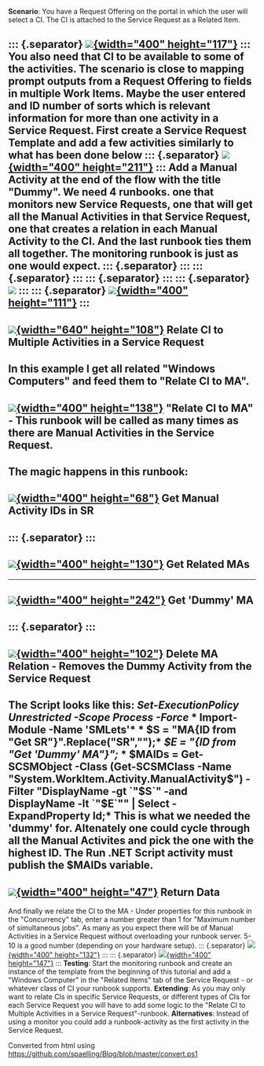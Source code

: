 ﻿**Scenario**: You have a Request Offering on the portal in which the
user will select a CI. The CI is attached to the Service Request as a
Related Item.

::: {.separator}
[![](//1.bp.blogspot.com/-d0Oexb68cn4/Unk60GoA5RI/AAAAAAAACxc/3BljfSdyl8U/s400/1.png){width="400"
height="117"}](//1.bp.blogspot.com/-d0Oexb68cn4/Unk60GoA5RI/AAAAAAAACxc/3BljfSdyl8U/s1600/1.png)
:::
You also need that CI to be available to some of the activities. The
scenario is close to mapping prompt outputs from a Request Offering to
fields in multiple Work Items. Maybe the user entered and ID number of
sorts which is relevant information for more than one activity in a
Service Request.
First create a Service Request Template and add a few activities
similarly to what has been done below
::: {.separator}
[![](//2.bp.blogspot.com/-ZFLo07k04GU/Unk8nzlsmEI/AAAAAAAACxo/NzphfjI_lsI/s400/2.png){width="400"
height="211"}](//2.bp.blogspot.com/-ZFLo07k04GU/Unk8nzlsmEI/AAAAAAAACxo/NzphfjI_lsI/s1600/2.png)
:::
Add a Manual Activity at the end of the flow with the title \"Dummy\".
We need 4 runbooks. one that monitors new Service Requests, one that
will get all the Manual Activities in that Service Request, one that
creates a relation in each Manual Activity to the CI. And the last
runbook ties them all together.
The monitoring runbook is just as one would expect.
::: {.separator}
:::
::: {.separator}
:::
::: {.separator}
:::
::: {.separator}
[![](//3.bp.blogspot.com/-pf7ymYdK-lI/Un-C-klUZUI/AAAAAAAAC04/X7rFaloTEYI/s1600/1.png)](//3.bp.blogspot.com/-pf7ymYdK-lI/Un-C-klUZUI/AAAAAAAAC04/X7rFaloTEYI/s1600/1.png)
:::
::: {.separator}
[![](//2.bp.blogspot.com/-6h0Tk25fJmM/Un-C-mx9TOI/AAAAAAAAC1E/I4ITp5gBPeI/s400/2.png){width="400"
height="111"}](//2.bp.blogspot.com/-6h0Tk25fJmM/Un-C-mx9TOI/AAAAAAAAC1E/I4ITp5gBPeI/s1600/2.png)
:::
  ----------------------------------------------------------------------------------------------------------------------------------------------------------------------------------------------------
  [![](//4.bp.blogspot.com/-Z1WFcgy0Uug/Un-DaU4dhfI/AAAAAAAAC1I/lEof-uErJCU/s640/3.png){width="640" height="108"}](//4.bp.blogspot.com/-Z1WFcgy0Uug/Un-DaU4dhfI/AAAAAAAAC1I/lEof-uErJCU/s1600/3.png)
  Relate CI to Multiple Activities in a Service Request
  ----------------------------------------------------------------------------------------------------------------------------------------------------------------------------------------------------
In this example I get all related \"Windows Computers\" and feed them to
\"Relate CI to MA\".
  ----------------------------------------------------------------------------------------------------------------------------------------------------------------------------------------------------
  [![](//1.bp.blogspot.com/-ACL3VbqdL3M/Un-ESsbOghI/AAAAAAAAC1U/Ru6wNFgB7cU/s400/4.png){width="400" height="138"}](//1.bp.blogspot.com/-ACL3VbqdL3M/Un-ESsbOghI/AAAAAAAAC1U/Ru6wNFgB7cU/s1600/4.png)
  \"Relate CI to MA\" - This runbook will be called as many times as there are Manual Activities in the Service Request.
  ----------------------------------------------------------------------------------------------------------------------------------------------------------------------------------------------------
The magic happens in this runbook:
  ---------------------------------------------------------------------------------------------------------------------------------------------------------------------------------------------------
  [![](//1.bp.blogspot.com/-lFn7bHj-Eig/Unq9QWTi6dI/AAAAAAAACyw/PBai7amdAOI/s400/4.png){width="400" height="68"}](//1.bp.blogspot.com/-lFn7bHj-Eig/Unq9QWTi6dI/AAAAAAAACyw/PBai7amdAOI/s1600/4.png)
  Get Manual Activity IDs in SR
  ---------------------------------------------------------------------------------------------------------------------------------------------------------------------------------------------------
::: {.separator}
:::
  ----------------------------------------------------------------------------------------------------------------------------------------------------------------------------------------------------
  [![](//4.bp.blogspot.com/-_RDA1PLg_-I/Unq8BdBZNeI/AAAAAAAACyU/rpXmmb__fCA/s400/5.png){width="400" height="130"}](//4.bp.blogspot.com/-_RDA1PLg_-I/Unq8BdBZNeI/AAAAAAAACyU/rpXmmb__fCA/s1600/5.png)
  Get Related MAs
  ----------------------------------------------------------------------------------------------------------------------------------------------------------------------------------------------------
  ----------------------------------------------------------------------------------------------------------------------------------------------------------------------------------------------------
  [![](//3.bp.blogspot.com/-EZL8PiaDXlI/Unq8NeUDaTI/AAAAAAAACyc/1JJ_5YWLOi0/s400/6.png){width="400" height="242"}](//3.bp.blogspot.com/-EZL8PiaDXlI/Unq8NeUDaTI/AAAAAAAACyc/1JJ_5YWLOi0/s1600/6.png)
  Get \'Dummy\' MA
  ----------------------------------------------------------------------------------------------------------------------------------------------------------------------------------------------------
::: {.separator}
:::
  ----------------------------------------------------------------------------------------------------------------------------------------------------------------------------------------------------
  [![](//2.bp.blogspot.com/-0ixQf6k_brc/Unq8mB-otdI/AAAAAAAACyk/2wc_h4rKhX8/s400/7.png){width="400" height="102"}](//2.bp.blogspot.com/-0ixQf6k_brc/Unq8mB-otdI/AAAAAAAACyk/2wc_h4rKhX8/s1600/7.png)
  Delete MA Relation - Removes the Dummy Activity from the Service Request
  ----------------------------------------------------------------------------------------------------------------------------------------------------------------------------------------------------
The Script looks like this:
*Set-ExecutionPolicy Unrestricted -Scope Process -Force*
*
Import-Module -Name \'SMLets\'*
*
\$S = \"MA{ID from \"Get SR\"}\".Replace(\"SR\",\"\");*
*\$E = \"{ID from \"Get \'Dummy\' MA\"}\";*
*
\$MAIDs = Get-SCSMObject -Class (Get-SCSMClass -Name
\"System.WorkItem.Activity.ManualActivity\$\") -Filter \"DisplayName -gt
\`\"\$S\`\" -and DisplayName -lt \`\"\$E\`\"\" \| Select -ExpandProperty
Id;*
This is what we needed the \'dummy\' for. Altenately one could cycle
through all the Manual Activites and pick the one with the highest ID.
The Run .NET Script activity must publish the \$MAIDs variable.
  ---------------------------------------------------------------------------------------------------------------------------------------------------------------------------------------------------
  [![](//1.bp.blogspot.com/-Xjjfp7CzXTA/UnrBF5OhrQI/AAAAAAAACy8/V4ljHfw_3rE/s400/8.png){width="400" height="47"}](//1.bp.blogspot.com/-Xjjfp7CzXTA/UnrBF5OhrQI/AAAAAAAACy8/V4ljHfw_3rE/s1600/8.png)
  Return Data
  ---------------------------------------------------------------------------------------------------------------------------------------------------------------------------------------------------
And finally we relate the CI to the MA - Under properties for this
runbook in the \"Concurrency\" tab, enter a number greater than 1 for
\"Maximum number of simultaneous jobs\". As many as you expect there
will be of Manual Activities in a Service Request without overloading
your runbook server. 5-10 is a good number (depending on your hardware
setup).
::: {.separator}
[![](//4.bp.blogspot.com/-pcKkrcHgs3Q/Un-E8u4LZJI/AAAAAAAAC1c/KUm3M9fA22A/s400/5.png){width="400"
height="132"}](//4.bp.blogspot.com/-pcKkrcHgs3Q/Un-E8u4LZJI/AAAAAAAAC1c/KUm3M9fA22A/s1600/5.png)
:::
::: {.separator}
[![](//1.bp.blogspot.com/-udYe3y5VnA4/Un-FF__V8mI/AAAAAAAAC1k/dtBXSDKUfl8/s400/6.png){width="400"
height="147"}](//1.bp.blogspot.com/-udYe3y5VnA4/Un-FF__V8mI/AAAAAAAAC1k/dtBXSDKUfl8/s1600/6.png)
:::
**Testing**: Start the monitoring runbook and create an instance of the
template from the beginning of this tutorial and add a \"Windows
Computer\" in the \"Related Items\" tab of the Service Request - or
whatever class of CI your runbook supports.
**Extending**: As you may only want to relate CIs in specific Service
Requests, or different types of CIs for each Service Request you will
have to add some logic to the \"Relate CI to Multiple Activities in a
Service Request\"-runbook.
**Alternatives**: Instead of using a monitor you could add a
runbook-activity as the first activity in the Service Request.

Converted from html using https://github.com/spaelling/Blog/blob/master/convert.ps1 


